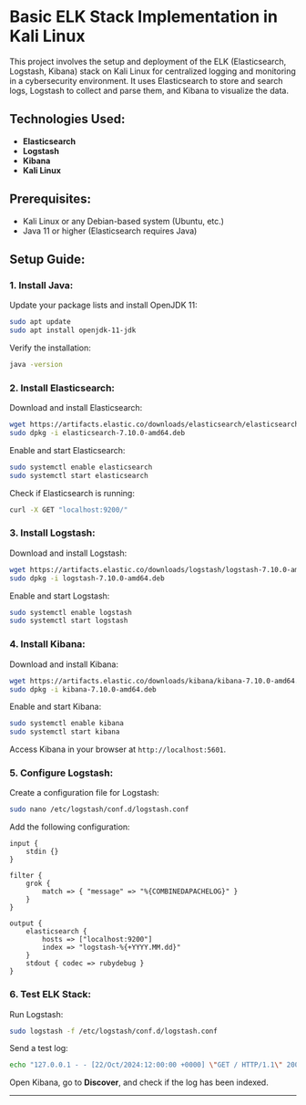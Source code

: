 # Basic ELK Stack Implementation in Kali Linux

This project involves the setup and deployment of the ELK (Elasticsearch, Logstash, Kibana) stack on Kali Linux for centralized logging and monitoring in a cybersecurity environment. It uses Elasticsearch to store and search logs, Logstash to collect and parse them, and Kibana to visualize the data.

## Technologies Used:
- **Elasticsearch**
- **Logstash**
- **Kibana**
- **Kali Linux**

## Prerequisites:
- Kali Linux or any Debian-based system (Ubuntu, etc.)
- Java 11 or higher (Elasticsearch requires Java)

## Setup Guide:

### 1. Install Java:
Update your package lists and install OpenJDK 11:
```bash
sudo apt update
sudo apt install openjdk-11-jdk
```
Verify the installation:
```bash
java -version
```

### 2. Install Elasticsearch:
Download and install Elasticsearch:
```bash
wget https://artifacts.elastic.co/downloads/elasticsearch/elasticsearch-7.10.0-amd64.deb
sudo dpkg -i elasticsearch-7.10.0-amd64.deb
```
Enable and start Elasticsearch:
```bash
sudo systemctl enable elasticsearch
sudo systemctl start elasticsearch
```
Check if Elasticsearch is running:
```bash
curl -X GET "localhost:9200/"
```

### 3. Install Logstash:
Download and install Logstash:
```bash
wget https://artifacts.elastic.co/downloads/logstash/logstash-7.10.0-amd64.deb
sudo dpkg -i logstash-7.10.0-amd64.deb
```
Enable and start Logstash:
```bash
sudo systemctl enable logstash
sudo systemctl start logstash
```

### 4. Install Kibana:
Download and install Kibana:
```bash
wget https://artifacts.elastic.co/downloads/kibana/kibana-7.10.0-amd64.deb
sudo dpkg -i kibana-7.10.0-amd64.deb
```
Enable and start Kibana:
```bash
sudo systemctl enable kibana
sudo systemctl start kibana
```
Access Kibana in your browser at `http://localhost:5601`.

### 5. Configure Logstash:
Create a configuration file for Logstash:
```bash
sudo nano /etc/logstash/conf.d/logstash.conf
```
Add the following configuration:
```plaintext
input {
    stdin {}
}

filter {
    grok {
        match => { "message" => "%{COMBINEDAPACHELOG}" }
    }
}

output {
    elasticsearch {
        hosts => ["localhost:9200"]
        index => "logstash-%{+YYYY.MM.dd}"
    }
    stdout { codec => rubydebug }
}
```

### 6. Test ELK Stack:
Run Logstash:
```bash
sudo logstash -f /etc/logstash/conf.d/logstash.conf
```
Send a test log:
```bash
echo "127.0.0.1 - - [22/Oct/2024:12:00:00 +0000] \"GET / HTTP/1.1\" 200 1234" | sudo logstash -f /etc/logstash/conf.d/logstash.conf
```
Open Kibana, go to **Discover**, and check if the log has been indexed.

---

